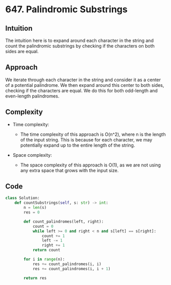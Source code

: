 # 647. Palindromic Substrings

## Intuition

The intuition here is to expand around each character in the string and count the palindromic substrings by checking if the characters on both sides are equal.

## Approach

We iterate through each character in the string and consider it as a center of a potential palindrome. We then expand around this center to both sides, checking if the characters are equal. We do this for both odd-length and even-length palindromes.

## Complexity

- Time complexity:

  - The time complexity of this approach is O(n^2), where n is the length of the input string. This is because for each character, we may potentially expand up to the entire length of the string.
- Space complexity:

  - The space complexity of this approach is O(1), as we are not using any extra space that grows with the input size.

## Code

```python
class Solution:
    def countSubstrings(self, s: str) -> int:
        n = len(s)
        res = 0

        def count_palindromes(left, right):
            count = 0
            while left >= 0 and right < n and s[left] == s[right]:
                count += 1
                left -= 1
                right += 1
            return count

        for i in range(n):
            res += count_palindromes(i, i)
            res += count_palindromes(i, i + 1)

        return res
```
